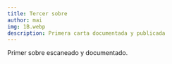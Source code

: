 ```yaml
---
title: Tercer sobre
author: mai
img: 1B.webp
description: Primera carta documentada y publicada
---
```


Primer sobre escaneado y documentado.
